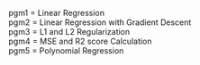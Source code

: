 pgm1 = Linear Regression<br>
pgm2 = Linear Regression with Gradient Descent<br>
pgm3 = L1 and L2 Regularization<br>
pgm4 = MSE and R2 score Calculation<br>
pgm5 = Polynomial Regression<br>
